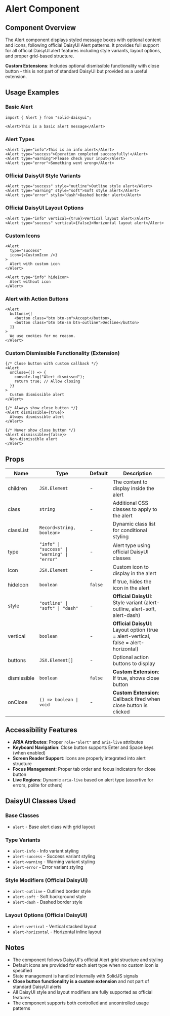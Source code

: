 # Alert Component

## Component Overview

The Alert component displays styled message boxes with optional content and icons, following official DaisyUI Alert patterns. It provides full support for all official DaisyUI alert features including style variants, layout options, and proper grid-based structure.

**Custom Extensions**: Includes optional dismissible functionality with close button - this is not part of standard DaisyUI but provided as a useful extension.

## Usage Examples

### Basic Alert
```tsx
import { Alert } from "solid-daisyui";

<Alert>This is a basic alert message</Alert>
```

### Alert Types
```tsx
<Alert type="info">This is an info alert</Alert>
<Alert type="success">Operation completed successfully!</Alert>
<Alert type="warning">Please check your input</Alert>
<Alert type="error">Something went wrong</Alert>
```

### Official DaisyUI Style Variants
```tsx
<Alert type="success" style="outline">Outline style alert</Alert>
<Alert type="warning" style="soft">Soft style alert</Alert>
<Alert type="error" style="dash">Dashed border alert</Alert>
```

### Official DaisyUI Layout Options
```tsx
<Alert type="info" vertical={true}>Vertical layout alert</Alert>
<Alert type="success" vertical={false}>Horizontal layout alert</Alert>
```

### Custom Icons
```tsx
<Alert 
  type="success" 
  icon={<CustomIcon />}
>
  Alert with custom icon
</Alert>

<Alert type="info" hideIcon>
  Alert without icon
</Alert>
```

### Alert with Action Buttons
```tsx
<Alert 
  buttons={[
    <button class="btn btn-sm">Accept</button>,
    <button class="btn btn-sm btn-outline">Decline</button>
  ]}
>
  We use cookies for no reason.
</Alert>
```

### Custom Dismissible Functionality (Extension)
```tsx
{/* Close button with custom callback */}
<Alert 
  onClose={() => {
    console.log("Alert dismissed");
    return true; // Allow closing
  }}
>
  Custom dismissible alert
</Alert>

{/* Always show close button */}
<Alert dismissible={true}>
  Always dismissible alert
</Alert>

{/* Never show close button */}
<Alert dismissible={false}>
  Non-dismissible alert
</Alert>
```

## Props

| Name | Type | Default | Description |
| ---- | ---- | ------- | ----------- |
| children | `JSX.Element` | - | The content to display inside the alert |
| class | `string` | - | Additional CSS classes to apply to the alert |
| classList | `Record<string, boolean>` | - | Dynamic class list for conditional styling |
| type | `"info" \| "success" \| "warning" \| "error"` | - | Alert type using official DaisyUI classes |
| icon | `JSX.Element` | - | Custom icon to display in the alert |
| hideIcon | `boolean` | `false` | If true, hides the icon in the alert |
| style | `"outline" \| "soft" \| "dash"` | - | **Official DaisyUI**: Style variant (alert-outline, alert-soft, alert-dash) |
| vertical | `boolean` | - | **Official DaisyUI**: Layout option (true = alert-vertical, false = alert-horizontal) |
| buttons | `JSX.Element[]` | - | Optional action buttons to display |
| dismissible | `boolean` | `false` | **Custom Extension**: If true, shows close button |
| onClose | `() => boolean \| void` | - | **Custom Extension**: Callback fired when close button is clicked |

## Accessibility Features

- **ARIA Attributes**: Proper `role="alert"` and `aria-live` attributes
- **Keyboard Navigation**: Close button supports Enter and Space keys (when enabled)
- **Screen Reader Support**: Icons are properly integrated into alert structure
- **Focus Management**: Proper tab order and focus indicators for close button
- **Live Regions**: Dynamic `aria-live` based on alert type (assertive for errors, polite for others)

## DaisyUI Classes Used

### Base Classes
- `alert` - Base alert class with grid layout

### Type Variants
- `alert-info` - Info variant styling
- `alert-success` - Success variant styling  
- `alert-warning` - Warning variant styling
- `alert-error` - Error variant styling

### Style Modifiers (Official DaisyUI)
- `alert-outline` - Outlined border style
- `alert-soft` - Soft background style
- `alert-dash` - Dashed border style

### Layout Options (Official DaisyUI)
- `alert-vertical` - Vertical stacked layout
- `alert-horizontal` - Horizontal inline layout

## Notes

- The component follows DaisyUI's official Alert grid structure and styling
- Default icons are provided for each alert type when no custom icon is specified
- State management is handled internally with SolidJS signals
- **Close button functionality is a custom extension** and not part of standard DaisyUI alerts
- All DaisyUI style and layout modifiers are fully supported as official features
- The component supports both controlled and uncontrolled usage patterns
